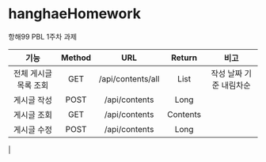 # hanghaeHomework
항해99 PBL 1주차 과제

  |**기능**|**Method**|**URL**|**Return**|**비고**
  |:---:|:---:|:---:|:---:|:---:|
  |전체 게시글 목록 조회|GET|/api/contents/all|List<Contents>|작성 날짜 기준 내림차순|
  |게시글 작성|POST|/api/contents|Long|
  |게시글 조회|GET|/api/contents|Contents|
  |게시글 수정|POST|/api/contents|Long|
  |
